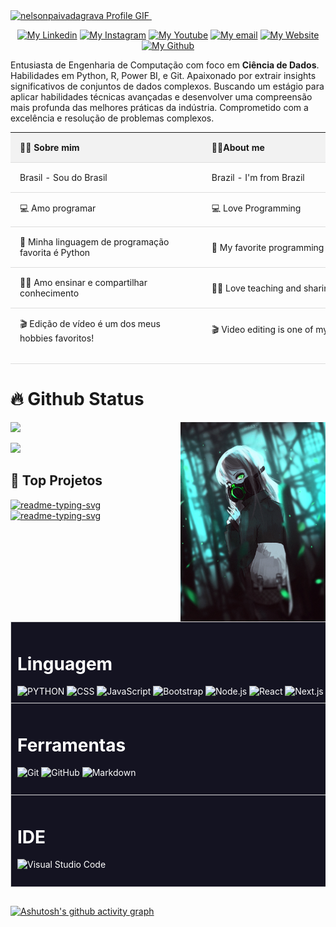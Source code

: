 <a href="https://github.com/DavidsDvm">
    <img src="./assets/Comp 1.gif" alt="nelsonpaivadagrava Profile GIF" >
</a>
⠀⠀⠀⠀⠀⠀⠀⠀⠀
<p align="center">
    <a href=""><img src="https://i.imgur.com/QPASC7j.png" alt="My Linkedin"></a>
    <a href=""><img src="https://i.imgur.com/zfFKadt.png" alt="My Instagram"></a>
    <a href=""><img src="https://i.imgur.com/qbLFelZ.png" alt="My Youtube"></a>
    <a href=""><img src="https://i.imgur.com/vuPh96E.png" alt="My email"></a>
    <a href=""><img src="https://i.imgur.com/jsNmn5r.png" alt="My Website"></a>
    <a href=""><img src="https://i.imgur.com/mnBKYGn.png" alt="My Github"></a>
</p>

Entusiasta de Engenharia de Computação com foco em **Ciência de Dados**. Habilidades em Python, R, Power BI, e Git. Apaixonado por extrair insights significativos de conjuntos de dados complexos. Buscando um estágio para aplicar habilidades técnicas avançadas e desenvolver uma compreensão mais profunda das melhores práticas da indústria. Comprometido com a excelência e resolução de problemas complexos.

<table style="width:100%; border-collapse: collapse;">
  <tr style="background-color: #f2f2f2;">
    <th style="padding: 15px; text-align: left; border-bottom: 1px solid #ddd;">👩‍💻 Sobre mim</th>
    <th style="padding: 15px; text-align: left; border-bottom: 1px solid #ddd;">👩‍💻About me</th>
  </tr>
  <tr>
    <td style="padding: 15px; text-align: left; border-bottom: 1px solid #ddd;">Brasil - Sou do Brasil</td>
    <td style="padding: 15px; text-align: left; border-bottom: 1px solid #ddd;">Brazil - I'm from Brazil</td>
  </tr>
  <tr>
    <td style="padding: 15px; text-align: left; border-bottom: 1px solid #ddd;">💻 Amo programar</td>
    <td style="padding: 15px; text-align: left; border-bottom: 1px solid #ddd;">💻 Love Programming</td>
  </tr>
  <tr>
    <td style="padding: 15px; text-align: left; border-bottom: 1px solid #ddd;">🐍 Minha linguagem de programação favorita é Python</td>
    <td style="padding: 15px; text-align: left; border-bottom: 1px solid #ddd;">🐍 My favorite programming language is Python</td>
  </tr>
  <tr>
    <td style="padding: 15px; text-align: left; border-bottom: 1px solid #ddd;">👩‍🏫 Amo ensinar e compartilhar conhecimento</td>
    <td style="padding: 15px; text-align: left; border-bottom: 1px solid #ddd;">👩‍🏫 Love teaching and sharing knowledge</td>
  </tr>
  <tr>
    <td style="padding: 15px; text-align: left; border-bottom: 1px solid #ddd;">🎬 Edição de vídeo é um dos meus hobbies favoritos!⠀⠀⠀⠀⠀⠀⠀⠀⠀⠀⠀⠀⠀⠀⠀⠀⠀⠀⠀⠀⠀⠀⠀⠀⠀⠀⠀</td>
    <td style="padding: 15px; text-align: left; border-bottom: 1px solid #ddd;">🎬 Video editing is one of my favorite hobbies!⠀⠀⠀⠀⠀⠀⠀⠀⠀⠀⠀⠀⠀⠀⠀⠀⠀⠀⠀⠀⠀⠀⠀⠀⠀⠀⠀⠀⠀⠀⠀⠀⠀⠀⠀⠀</td>
  </tr>
</table>

<h1>🔥 Github Status </h2>

<img align="right" width="46%" src="./assets/img2.png"/>

  <a href="https://github.com/Giingu"><img width="50%" src="https://github-readme-stats.vercel.app/api?username=nelsonpaivadagrava&theme=radical&title_color=74C488&text_color=A2E1B1"></a>
  
  <a href="https://github.com/Giingu"><img width="50%" src="https://github-readme-stats.vercel.app/api/top-langs/?username=nelsonpaivadagrava&langs_count=8&layout=compact&theme=radical&4&show_icons=true&title_color=74C488&text_color=A2E1B1"/></a>
  <br/>

<h2> 📘 Top Projetos</h2>

<p align="left" href="https://github.com/Giingu?tab=repositories&sort=stargazers">
    <a href="https://github.com/Enhanced-TTVDropBot"><img width="25%" src="https://denvercoder1-github-readme-stats.vercel.app/api/pin/?username=nelsonpaivadagrava&repo=nelsonpaivadagrava&hide_border=true&&title_color=74C488&icon_color=F8D866&theme=radical&show_icons=false&text_color=ffffff" alt="readme-typing-svg"></a>
  <a href="https://github.com/Enhanced-TTVDropBot"><img width="25%" src="https://denvercoder1-github-readme-stats.vercel.app/api/pin/?username=nelsonpaivadagrava&repo=nelsonpaivadagrava&hide_border=true&&title_color=74C488&icon_color=F8D866&theme=radical&show_icons=false&text_color=ffffff" alt="readme-typing-svg"></a>
</p>

##

<table style="width:100%;">
    <tr>
        <td style="background-color: #141321; border: 1px solid #ddd; padding: 10px; color: #ffffff;">
            <h1>Linguagem</h1>
            <span>
                <img src="https://img.shields.io/badge/-Python-ffffff?style=flat&logo=python" alt="PYTHON" style="display: inline-block;">
                <img src="https://img.shields.io/badge/-CSS-ffffff?style=flat&logo=3&logoColor=1572B6" alt="CSS" style="display: inline-block;">
                <img src="https://img.shields.io/badge/-JavaScript-ffffff?style=flat&logo=javascript" alt="JavaScript" style="display: inline-block;">
                <img src="https://img.shields.io/badge/-Bootstrap-ffffff?style=flat&logo=bootstrap&logoColor=563D7C" alt="Bootstrap" style="display: inline-block;">
                <img src="https://img.shields.io/badge/-Node.js-ffffff?style=flat&logo=node.js" alt="Node.js" style="display: inline-block;">
                <img src="https://img.shields.io/badge/-React-ffffff?style=flat&logo=react" alt="React" style="display: inline-block;">
                <img src="https://img.shields.io/badge/-Next.js-ffffff?style=flat&logo=next.js" alt="Next.js" style="display: inline-block;">
            </span>
        </td>
    </tr>
    <tr>
        <td style="background-color: #141321; border: 1px solid #ddd; padding: 10px; color: #ffffff;">
            <h1>Ferramentas</h1>
            <span>
                <img src="https://img.shields.io/badge/-Git-ffffff?style=flat&logo=git" alt="Git" style="display: inline-block;">
                <img src="https://img.shields.io/badge/-GitHub-ffffff?style=flat&logo=github" alt="GitHub" style="display: inline-block;">
                <img src="https://img.shields.io/badge/-Markdown-ffffff?style=flat&logo=markdown" alt="Markdown" style="display: inline-block;">
            </span>⠀⠀⠀⠀⠀⠀⠀⠀⠀⠀⠀⠀⠀⠀⠀⠀⠀⠀⠀⠀⠀⠀⠀⠀⠀⠀⠀⠀⠀⠀⠀⠀⠀⠀⠀⠀⠀⠀⠀⠀⠀⠀⠀⠀⠀⠀⠀⠀⠀⠀⠀⠀⠀⠀⠀⠀⠀⠀⠀⠀⠀⠀⠀⠀⠀⠀⠀⠀
        </td>
    </tr>
    <tr>
        <td style="background-color: #141321; border: 1px solid #ddd; padding: 10px; color: #ffffff;">
            <h1>IDE</h1>
            <span>
                <img src="https://img.shields.io/badge/-Visual%20Studio%20Code-ffffff?style=flat&logo=visual-studio-code&logoColor=007ACC" alt="Visual Studio Code" style="display: inline-block;">
            </span>⠀⠀⠀⠀⠀⠀⠀⠀⠀⠀⠀⠀⠀⠀⠀⠀⠀⠀⠀⠀⠀⠀⠀⠀⠀⠀⠀⠀⠀⠀⠀⠀⠀⠀⠀⠀⠀⠀⠀⠀⠀⠀⠀⠀⠀⠀⠀⠀⠀⠀⠀⠀⠀⠀⠀⠀⠀⠀⠀⠀⠀⠀⠀⠀⠀⠀⠀⠀⠀⠀⠀⠀⠀⠀
        </td>
    </tr>
</table>


##

[![Ashutosh's github activity graph](https://github-readme-activity-graph.vercel.app/graph?username=nelsonpaivadagrava&bg_color=141321&color=15e5a6&line=74C488&area_color=A2E1B1&point=A2E1B1&area=true&hide_border=true)](https://github.com/ashutosh00710/github-readme-activity-graph)

